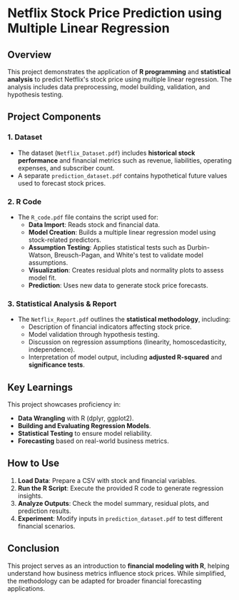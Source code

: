 # Netflix Stock Price Prediction using Multiple Linear Regression

## Overview
This project demonstrates the application of **R programming** and **statistical analysis** to predict Netflix's stock price using multiple linear regression. The analysis includes data preprocessing, model building, validation, and hypothesis testing.

## Project Components
### 1. **Dataset**
- The dataset (`Netflix_Dataset.pdf`) includes **historical stock performance** and financial metrics such as revenue, liabilities, operating expenses, and subscriber count.
- A separate `prediction_dataset.pdf` contains hypothetical future values used to forecast stock prices.

### 2. **R Code**
- The `R_code.pdf` file contains the script used for:
  - **Data Import**: Reads stock and financial data.
  - **Model Creation**: Builds a multiple linear regression model using stock-related predictors.
  - **Assumption Testing**: Applies statistical tests such as Durbin-Watson, Breusch-Pagan, and White's test to validate model assumptions.
  - **Visualization**: Creates residual plots and normality plots to assess model fit.
  - **Prediction**: Uses new data to generate stock price forecasts.

### 3. **Statistical Analysis & Report**
- The `Netflix_Report.pdf` outlines the **statistical methodology**, including:
  - Description of financial indicators affecting stock price.
  - Model validation through hypothesis testing.
  - Discussion on regression assumptions (linearity, homoscedasticity, independence).
  - Interpretation of model output, including **adjusted R-squared** and **significance tests**.

## Key Learnings
This project showcases proficiency in:
- **Data Wrangling** with R (dplyr, ggplot2).
- **Building and Evaluating Regression Models**.
- **Statistical Testing** to ensure model reliability.
- **Forecasting** based on real-world business metrics.

## How to Use
1. **Load Data**: Prepare a CSV with stock and financial variables.
2. **Run the R Script**: Execute the provided R code to generate regression insights.
3. **Analyze Outputs**: Check the model summary, residual plots, and prediction results.
4. **Experiment**: Modify inputs in `prediction_dataset.pdf` to test different financial scenarios.

## Conclusion
This project serves as an introduction to **financial modeling with R**, helping understand how business metrics influence stock prices. While simplified, the methodology can be adapted for broader financial forecasting applications.

